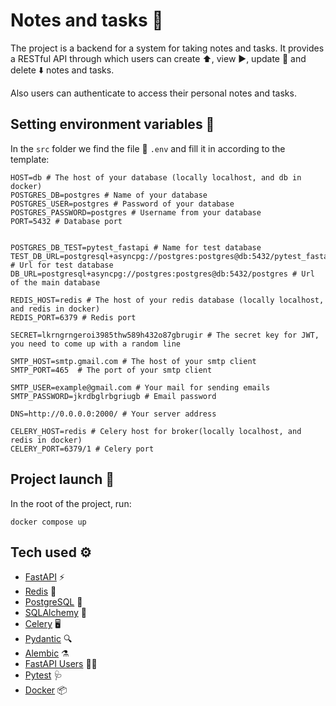 # Notes and tasks 📒

The project is a backend for a system for taking notes and tasks. It provides a RESTful API through which users can create ⬆️, view ▶️, update 🔄 and delete ⬇️ notes and tasks.

Also users can authenticate to access their personal notes and tasks.

## Setting environment variables 📌

In the `src` folder we find the file 📜  `.env` and fill it in according to the template:

    HOST=db # The host of your database (locally localhost, and db in docker)
    POSTGRES_DB=postgres # Name of your database
    POSTGRES_USER=postgres # Password of your database
    POSTGRES_PASSWORD=postgres # Username from your database
    PORT=5432 # Database port


    POSTGRES_DB_TEST=pytest_fastapi # Name for test database
    TEST_DB_URL=postgresql+asyncpg://postgres:postgres@db:5432/pytest_fastapi # Url for test database
    DB_URL=postgresql+asyncpg://postgres:postgres@db:5432/postgres # Url of the main database

    REDIS_HOST=redis # The host of your redis database (locally localhost, and redis in docker)
    REDIS_PORT=6379 # Redis port

    SECRET=lkrngrngeroi3985thw589h432o87gbrugir # The secret key for JWT, you need to come up with a random line

    SMTP_HOST=smtp.gmail.com # The host of your smtp client
    SMTP_PORT=465  # The port of your smtp client

    SMTP_USER=example@gmail.com # Your mail for sending emails
    SMTP_PASSWORD=jkrdbglrbgriugb # Email password

    DNS=http://0.0.0.0:2000/ # Your server address

    CELERY_HOST=redis # Celery host for broker(locally localhost, and redis in docker)
    CELERY_PORT=6379/1 # Celery port

## Project launch 🚀

In the root of the project, run:

    docker compose up

## Tech used ⚙️

- [FastAPI](https://fastapi.tiangolo.com/) ⚡
- [Redis](https://redis.io/)  🚀
- [PostgreSQL](https://www.postgresql.org/)  🐘
- [SQLAlchemy](https://www.sqlalchemy.org/)  🧪
- [Celery](https://docs.celeryq.dev/en/stable/) 🖥
- [Pydantic](https://docs.pydantic.dev/latest/) 🔍
- [Alembic](https://alembic.sqlalchemy.org/en/latest/) ⚗️
- [FastAPI Users](https://fastapi-users.github.io/fastapi-users/12.1/) 👦🏼
- [Pytest](https://docs.pytest.org/en/7.4.x/) 🩺
- [Docker](https://www.docker.com/) 📦
